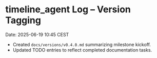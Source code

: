 # timeline_agent Log – Version Tagging
Date: 2025-06-19 10:45 CEST

- Created `docs/versions/v0.4.0.md` summarizing milestone kickoff.
- Updated TODO entries to reflect completed documentation tasks.
